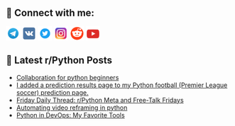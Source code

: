 ## 🔎 Connect with me:
[<img src="https://github.com/bullbesh/bullbesh/blob/main/images/Telegram.png" width="32" height="32" />](https://t.me/bullbesh)
[<img src="https://github.com/bullbesh/bullbesh/blob/main/images/VK.png" width="32" height="32" />](https://vk.com/bullbesh)
[<img src="https://github.com/bullbesh/bullbesh/blob/main/images/Twitter.png" width="32" height="32" />](https://twitter.com/bullbesh1)
[<img src="https://github.com/bullbesh/bullbesh/blob/main/images/Instagram.png" width="32" height="32" />](https://www.instagram.com/bullbesh)
[<img src="https://github.com/bullbesh/bullbesh/blob/main/images/Reddit.png" width="32" height="32" />](https://www.reddit.com/user/bullbesh)
[<img src="https://github.com/bullbesh/bullbesh/blob/main/images/YouTube.png" width="32" height="32" />](https://www.youtube.com/channel/UCtfjRs6uzgq5mfm8S06WTcg)

## 📕 Latest r/Python Posts
<!-- BLOG-POST-LIST:START -->
- [Collaboration for python beginners](https://www.reddit.com/r/Python/comments/1hy0584/collaboration_for_python_beginners/)
- [I added a prediction results page to my Python football &lpar;Premier League soccer&rpar; prediction page.](https://www.reddit.com/r/Python/comments/1hxtc13/i_added_a_prediction_results_page_to_my_python/)
- [Friday Daily Thread: r/Python Meta and Free-Talk Fridays](https://www.reddit.com/r/Python/comments/1hxr7g3/friday_daily_thread_rpython_meta_and_freetalk/)
- [Automating video reframing in python](https://www.reddit.com/r/Python/comments/1hxnpki/automating_video_reframing_in_python/)
- [Python in DevOps: My Favorite Tools](https://www.reddit.com/r/Python/comments/1hxjv2o/python_in_devops_my_favorite_tools/)
<!-- BLOG-POST-LIST:END -->
